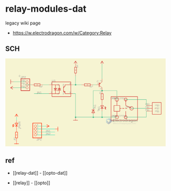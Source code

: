 
# relay-modules-dat

legacy wiki page
- https://w.electrodragon.com/w/Category:Relay



## SCH 

![](2023-11-06-17-23-07.png)


## ref 

- [[relay-dat]] - [[opto-dat]]

- [[relay]] - [[opto]]